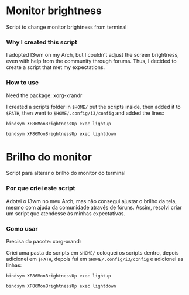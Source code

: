 # Monitor brightness
Script to change monitor brightness from terminal

### Why I created this script
I adopted I3wm on my Arch, but I couldn't adjust the screen brightness, even with help from the community through forums. Thus, I decided to create a script that met my expectations.

### How to use
Need the package: xorg-xrandr

I created a scripts folder in `$HOME/` put the scripts inside, then added it to `$PATH`, then went to `$HOME/.config/i3/config` and added the lines:

`bindsym XF86MonBrightnessUp exec lightup`

`bindsym XF86MonBrightnessUp exec lightdown`



# Brilho do monitor
Script para alterar o brilho do monitor do terminal

### Por que criei este script
Adotei o I3wm no meu Arch, mas não consegui ajustar o brilho da tela, mesmo com ajuda da comunidade através de fóruns. Assim, resolvi criar um script que atendesse às minhas expectativas.

### Como usar
Precisa do pacote: xorg-xrandr

Criei uma pasta de scripts em `$HOME/` coloquei os scripts dentro, depois adicionei em `$PATH`, depois fui em `$HOME/.config/i3/config` e adicionei as linhas:

`bindsym XF86MonBrightnessUp exec lightup`

`bindsym XF86MonBrightnessUp exec lightdown`
